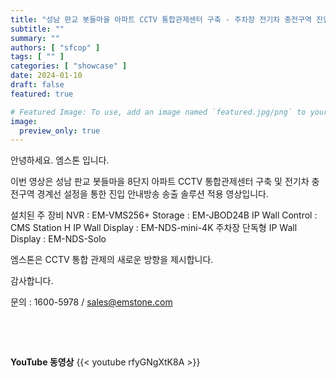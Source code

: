 ```yaml
---
title: "성남 판교 봇들마을 아파트 CCTV 통합관제센터 구축 - 주차장 전기차 충전구역 진입 안내방송 송출"
subtitle: ""
summary: ""
authors: [ "sfcop" ]
tags: [ "" ]
categories: [ "showcase" ]
date: 2024-01-10
draft: false
featured: true

# Featured Image: To use, add an image named `featured.jpg/png` to your page's folder.
image:
  preview_only: true
---
```


안녕하세요. 엠스톤 입니다. 

이번 영상은 성남 판교 봇들마을 8단지 아파트 CCTV 통합관제센터 구축 및 
전기차 충전구역 경계선 설정을 통한 진입 안내방송 송출 솔루션 적용 영상입니다.

설치된 주 장비
NVR : EM-VMS256+ 
Storage : EM-JBOD24B
IP Wall Control : CMS Station H
IP Wall Display : EM-NDS-mini-4K
주차장 단독형 IP Wall Display : EM-NDS-Solo

엠스톤은 CCTV 통합 관제의 새로운 방향을 제시합니다.

감사합니다.

문의 : 1600-5978 / sales@emstone.com


&nbsp;

&nbsp;

**YouTube 동영상**
{{< youtube rfyGNgXtK8A >}}


